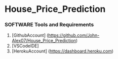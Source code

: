 # House_Price_Prediction
### SOFTWARE Tools and Requirements

1. [GithubAccount] (https://github.com/John-Alex07/House_Price_Prediction)
2. [VSCodeIDE]
3. [HerokuAccount] (https://dashboard.heroku.com)